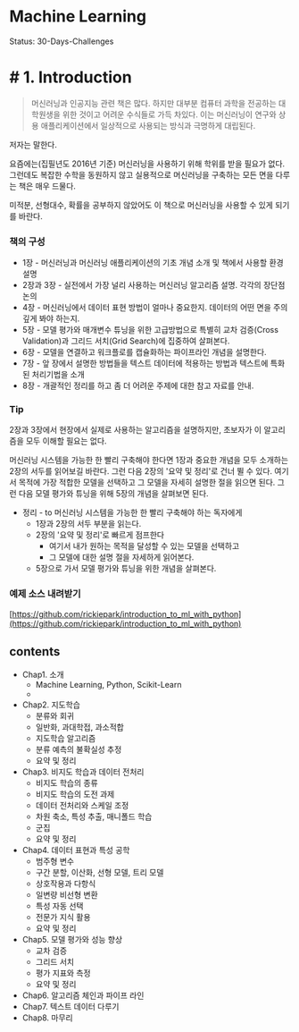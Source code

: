 # Machine Learning

Status: 30-Days-Challenges

# # 1. Introduction

> 머신러닝과 인공지능 관련 책은 많다. 하지만 대부분 컴퓨터 과학을 전공하는 대학원생을 위한 것이고 어려운 수식들로 가득 차있다. 
이는 머신러닝이 연구와 상용 애플리케이션에서 일상적으로 사용되는 방식과 극명하게 대립된다.

저자는 말한다.

요즘에는(집필년도 2016년 기준) 머신러닝을 사용하기 위해 학위를 받을 필요가 없다. 그런데도 복잡한 수학을 동원하지 않고 실용적으로 머신러닝을 구축하는 모든 면을 다루는 책은 매우 드물다. 

미적분, 선형대수, 확률을 공부하지 않았어도 이 책으로 머신러닝을 사용할 수 있게 되기를 바란다.

### 책의 구성

- 1장 - 머신러닝과 머신러닝 애플리케이션의 기초 개념 소개 및 책에서 사용할 환경 설명
- 2장과 3장 - 실전에서 가장 널리 사용하는 머신러닝 알고리즘 설명. 각각의 장단점 논의
- 4장 - 머신러닝에서 데이터 표현 방법이 얼마나 중요한지. 데이터의 어떤 면을 주의 깊게 봐야 하는지.
- 5장 - 모델 평가와 매개변수 튜닝을 위한 고급방법으로 특별히 교차 검증(Cross Validation)과 그리드 서치(Grid Search)에 집중하여 살펴본다.
- 6장 - 모델을 연결하고 워크플로를 캡슐화하는 파이프라인 개념을 설명한다.
- 7장 - 앞 장에서 설명한 방법들을 텍스트 데이터에 적용하는 방법과 텍스트에 특화된 처리기법을 소개
- 8장 - 개괄적인 정리를 하고 좀 더 어려운 주제에 대한 참고 자료를 안내.

### Tip

2장과 3장에서 현장에서 실제로 사용하는 알고리즘을 설명하지만, 초보자가 이 알고리즘을 모두 이해할 필요는 없다.

머신러닝 시스템을 가능한 한 빨리 구축해야 한다면 1장과 중요한 개념을 모두 소개하는 2장의 서두를 읽어보길 바란다. 그런 다음 2장의 '요약 및 정리'로 건너 뛸 수 있다. 여기서 목적에 가장 적합한 모델을 선택하고 그 모델을 자세히 설명한 절을 읽으면 된다. 그런 다음 모델 평가와 튜닝을 위해 5장의 개념을 살펴보면 된다.

- 정리 - to 머신러닝 시스템을 가능한 한 빨리 구축해야 하는 독자에게
    - 1장과 2장의 서두 부분을 읽는다.
    - 2장의 '요약 및 정리'로 빠르게 점프한다
        - 여기서 내가 원하는 목적을 달성할 수 있는 모델을 선택하고
        - 그 모델에 대한 설명 절을 자세하게 읽어본다.
    - 5장으로 가서 모델 평가와 튜닝을 위한 개념을 살펴본다.

### 예제 소스 내려받기

[https://github.com/rickiepark/introduction_to_ml_with_python](https://github.com/rickiepark/introduction_to_ml_with_python)

## contents

- Chap1. 소개
    - Machine Learning, Python, Scikit-Learn
    - 
- Chap2. 지도학습
    - 분류와 회귀
    - 일반화, 과대학접, 과소적합
    - 지도학습 알고리즘
    - 분류 예측의 불확실성 추정
    - 요약 및 정리
- Chap3. 비지도 학습과 데이터 전처리
    - 비지도 학습의 종류
    - 비지도 학습의 도전 과제
    - 데이터 전처리와 스케일 조정
    - 차원 축소, 특성 추출, 매니폴드 학습
    - 군집
    - 요약 및 정리
- Chap4. 데이터 표현과 특성 공학
    - 범주형 변수
    - 구간 분할, 이산화, 선형 모델, 트리 모델
    - 상호작용과 다항식
    - 일변량 비선형 변환
    - 특성 자동 선택
    - 전문가 지식 활용
    - 요약 및 정리
- Chap5. 모델 평가와 성능 향상
    - 교차 검증
    - 그리드 서치
    - 평가 지표와 측정
    - 요약 및 정리
- Chap6. 알고리즘 체인과 파이프 라인
- Chap7. 텍스트 데이터 다루기
- Chap8. 마무리